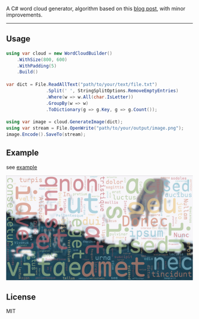 A C# word cloud generator, algorithm based on this [blog post](https://peekaboo-vision.blogspot.com/2012/11/a-wordcloud-in-python.html), with minor improvements.

---

## Usage

```csharp
using var cloud = new WordCloudBuilder()
    .WithSize(800, 600)
    .WithPadding(5)
    .Build()

var dict = File.ReadAllText("path/to/your/text/file.txt")
               .Split(' ', StringSplitOptions.RemoveEmptyEntries)
               .Where(w => w.All(char.IsLetter))
               .GroupBy(w => w)
               .ToDictionary(g => g.Key, g => g.Count());

using var image = cloud.GenerateImage(dict);
using var stream = File.OpenWrite("path/to/your/output/image.png");
image.Encode().SaveTo(stream);
```

## Example

see [example](./example/)

![example](./example/wordcloud.png)

## License

MIT
